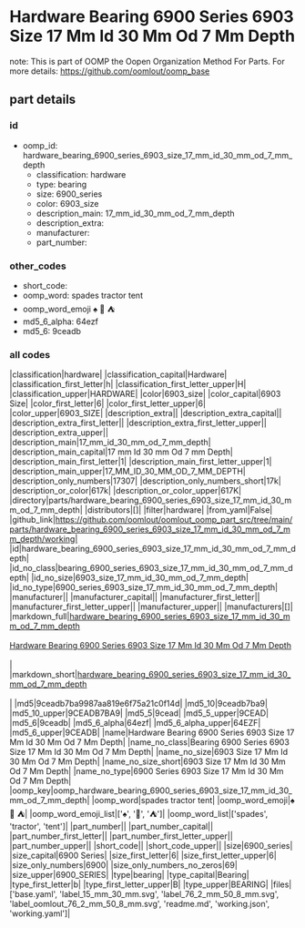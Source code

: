 # Hardware Bearing 6900 Series 6903 Size 17 Mm Id 30 Mm Od 7 Mm Depth  

note: This is part of OOMP the Oopen Organization Method For Parts. For more details: https://github.com/oomlout/oomp_base

##  part details





### id
* oomp_id: hardware_bearing_6900_series_6903_size_17_mm_id_30_mm_od_7_mm_depth
  * classification: hardware
  * type: bearing
  * size: 6900_series
  * color: 6903_size
  * description_main: 17_mm_id_30_mm_od_7_mm_depth
  * description_extra: 
  * manufacturer: 
  * part_number: 

### other_codes
* short_code: 
* oomp_word: spades tractor tent
* oomp_word_emoji :spades: :tractor: :tent:
* md5_6_alpha: 64ezf
* md5_6: 9ceadb

### all codes 
|classification|hardware|
|classification_capital|Hardware|
|classification_first_letter|h|
|classification_first_letter_upper|H|
|classification_upper|HARDWARE|
|color|6903_size|
|color_capital|6903 Size|
|color_first_letter|6|
|color_first_letter_upper|6|
|color_upper|6903_SIZE|
|description_extra||
|description_extra_capital||
|description_extra_first_letter||
|description_extra_first_letter_upper||
|description_extra_upper||
|description_main|17_mm_id_30_mm_od_7_mm_depth|
|description_main_capital|17 mm Id 30 mm Od 7 mm Depth|
|description_main_first_letter|1|
|description_main_first_letter_upper|1|
|description_main_upper|17_MM_ID_30_MM_OD_7_MM_DEPTH|
|description_only_numbers|17307|
|description_only_numbers_short|17k|
|description_or_color|617k|
|description_or_color_upper|617K|
|directory|parts/hardware_bearing_6900_series_6903_size_17_mm_id_30_mm_od_7_mm_depth|
|distributors|[]|
|filter|hardware|
|from_yaml|False|
|github_link|https://github.com/oomlout/oomlout_oomp_part_src/tree/main/parts/hardware_bearing_6900_series_6903_size_17_mm_id_30_mm_od_7_mm_depth/working|
|id|hardware_bearing_6900_series_6903_size_17_mm_id_30_mm_od_7_mm_depth|
|id_no_class|bearing_6900_series_6903_size_17_mm_id_30_mm_od_7_mm_depth|
|id_no_size|6903_size_17_mm_id_30_mm_od_7_mm_depth|
|id_no_type|6900_series_6903_size_17_mm_id_30_mm_od_7_mm_depth|
|manufacturer||
|manufacturer_capital||
|manufacturer_first_letter||
|manufacturer_first_letter_upper||
|manufacturer_upper||
|manufacturers|[]|
|markdown_full|[hardware_bearing_6900_series_6903_size_17_mm_id_30_mm_od_7_mm_depth](https://github.com/oomlout/oomlout_oomp_part_src/tree/main/parts/hardware_bearing_6900_series_6903_size_17_mm_id_30_mm_od_7_mm_depth/working)<br>[](https://github.com/oomlout/oomlout_oomp_part_src/tree/main/parts/hardware_bearing_6900_series_6903_size_17_mm_id_30_mm_od_7_mm_depth/working)<br>[Hardware Bearing 6900 Series 6903 Size 17 Mm Id 30 Mm Od 7 Mm Depth](https://github.com/oomlout/oomlout_oomp_part_src/tree/main/parts/hardware_bearing_6900_series_6903_size_17_mm_id_30_mm_od_7_mm_depth/working)<br><br>|
|markdown_short|[hardware_bearing_6900_series_6903_size_17_mm_id_30_mm_od_7_mm_depth](https://github.com/oomlout/oomlout_oomp_part_src/tree/main/parts/hardware_bearing_6900_series_6903_size_17_mm_id_30_mm_od_7_mm_depth/working)<br><br>|
|md5|9ceadb7ba9987aa819e6f75a21c0f14d|
|md5_10|9ceadb7ba9|
|md5_10_upper|9CEADB7BA9|
|md5_5|9cead|
|md5_5_upper|9CEAD|
|md5_6|9ceadb|
|md5_6_alpha|64ezf|
|md5_6_alpha_upper|64EZF|
|md5_6_upper|9CEADB|
|name|Hardware Bearing 6900 Series 6903 Size 17 Mm Id 30 Mm Od 7 Mm Depth|
|name_no_class|Bearing 6900 Series 6903 Size 17 Mm Id 30 Mm Od 7 Mm Depth|
|name_no_size|6903 Size 17 Mm Id 30 Mm Od 7 Mm Depth|
|name_no_size_short|6903 Size 17 Mm Id 30 Mm Od 7 Mm Depth|
|name_no_type|6900 Series 6903 Size 17 Mm Id 30 Mm Od 7 Mm Depth|
|oomp_key|oomp_hardware_bearing_6900_series_6903_size_17_mm_id_30_mm_od_7_mm_depth|
|oomp_word|spades tractor tent|
|oomp_word_emoji|:spades: :tractor: :tent:|
|oomp_word_emoji_list|[':spades:', ':tractor:', ':tent:']|
|oomp_word_list|['spades', 'tractor', 'tent']|
|part_number||
|part_number_capital||
|part_number_first_letter||
|part_number_first_letter_upper||
|part_number_upper||
|short_code||
|short_code_upper||
|size|6900_series|
|size_capital|6900 Series|
|size_first_letter|6|
|size_first_letter_upper|6|
|size_only_numbers|6900|
|size_only_numbers_no_zeros|69|
|size_upper|6900_SERIES|
|type|bearing|
|type_capital|Bearing|
|type_first_letter|b|
|type_first_letter_upper|B|
|type_upper|BEARING|
|files|['base.yaml', 'label_15_mm_30_mm.svg', 'label_76_2_mm_50_8_mm.svg', 'label_oomlout_76_2_mm_50_8_mm.svg', 'readme.md', 'working.json', 'working.yaml']|
